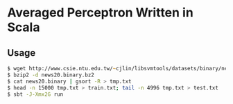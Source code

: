 # Averaged Perceptron Written in Scala

## Usage

```zsh
$ wget http://www.csie.ntu.edu.tw/~cjlin/libsvmtools/datasets/binary/news20.binary.bz2
$ bzip2 -d news20.binary.bz2
$ cat news20.binary | gsort -R > tmp.txt
$ head -n 15000 tmp.txt > train.txt; tail -n 4996 tmp.txt > test.txt
$ sbt -J-Xmx2G run
```
